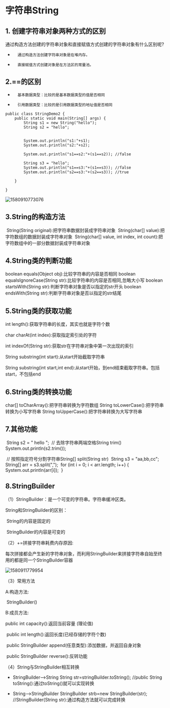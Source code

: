 # 字符串String

## 1. 创建字符串对象两种方式的区别

通过构造方法创建的字符串对象和直接赋值方式创建的字符串对象有什么区别呢?
* 		通过构造方法创建字符串对象是在堆内存。
* 		直接赋值方式创建对象是在方法区的常量池。

## 2.==的区别

* 		基本数据类型：比较的是基本数据类型的值是否相同
* 		引用数据类型：比较的是引用数据类型的地址值是否相同

```
public class StringDemo2 {
	public static void main(String[] args) {
		String s1 = new String("hello");
		String s2 = "hello";
		

		System.out.println("s1:"+s1);
		System.out.println("s2:"+s2);
		
		System.out.println("s1==s2:"+(s1==s2)); //false
		
		String s3 = "hello";
		System.out.println("s1==s3:"+(s1==s3)); //false
		System.out.println("s2==s3:"+(s2==s3)); //true
	
	}

}
```

![1580910773076](C:\Users\梦晨涌京\AppData\Roaming\Typora\typora-user-images\1580910773076.png)

## 3.String的构造方法

​	String(String original):把字符串数据封装成字符串对象
​	String(char[] value):把字符数组的数据封装成字符串对象
​	String(char[] value, int index, int count):把字符数组中的一部分数据封装成字符串对象

## 4.String类的判断功能

  boolean equals(Object obj):比较字符串的内容是否相同
  boolean equalsIgnoreCase(String str):比较字符串的内容是否相同,忽略大小写
  boolean startsWith(String str):判断字符串对象是否以指定的str开头
  boolean endsWith(String str):判断字符串对象是否以指定的str结尾

## 5.String类的获取功能

  int length():获取字符串的长度，其实也就是字符个数

 char charAt(int index):获取指定索引处的字符

  int indexOf(String str):获取str在字符串对象中第一次出现的索引

 String substring(int start):从start开始截取字符串

 String substring(int start,int end):从start开始，到end结束截取字符串。包括start，不包括end

## 6.String类的转换功能

char[] toCharArray():把字符串转换为字符数组
String toLowerCase():把字符串转换为小写字符串
String toUpperCase():把字符串转换为大写字符串

## 7.其他功能

​       String s2 = "  hello  ";
​		// 去除字符串两端空格String trim()
​		System.out.println(s2.trim());

​	// 按照指定符号分割字符串String[] split(String str)
​	String s3 = "aa,bb,cc";
​	String[] arr = s3.split(",");
​	for (int i = 0; i < arr.length; i++) {
​		System.out.println(arr[i]);
​	}

## 8.StringBuilder

（1）StringBuilder：是一个可变的字符串。字符串缓冲区类。

String和StringBuilder的区别：

​       String的内容是固定的

​       StringBuilder的内容是可变的

（2）+=拼接字符串耗费内存原因:

每次拼接都会产生新的字符串对象，而利用StringBuilder来拼接字符串自始至终用的都是同一个StringBuilder容器

![1580911779954](C:\Users\梦晨涌京\AppData\Roaming\Typora\typora-user-images\1580911779954.png)

（3）常用方法

A:构造方法:

​    StringBuilder()

B:成员方法:

   public int capacity():返回当前容量 (理论值)

​    public int length():返回长度(已经存储的字符个数)

​    public StringBuilder append(任意类型):添加数据，并返回自身对象

​    public StringBuilder reverse():反转功能

（4）String与StringBuilder相互转换

- StringBuilder-->String
  String str=stringBuilder.toString(); //public String toString():通过toString()就可以实现转换

- String-->StringBuilder
  StringBuilder strb=new StringBuilder(str); //StringBuilder(String str):通过构造方法就可以完成转换